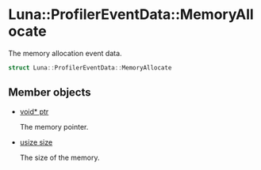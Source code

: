 # Luna::ProfilerEventData::MemoryAllocate
The memory allocation event data. 

```c++
struct Luna::ProfilerEventData::MemoryAllocate
```

## Member objects
* [void* ptr](struct_luna_1_1_profiler_event_data_1_1_memory_allocate_1add9af9569af79ec26dd741fb226b38ba.md)

    The memory pointer. 

* [usize size](struct_luna_1_1_profiler_event_data_1_1_memory_allocate_1a59f6400efda18d25d7b3cf3c2e7a3d3d.md)

    The size of the memory. 

